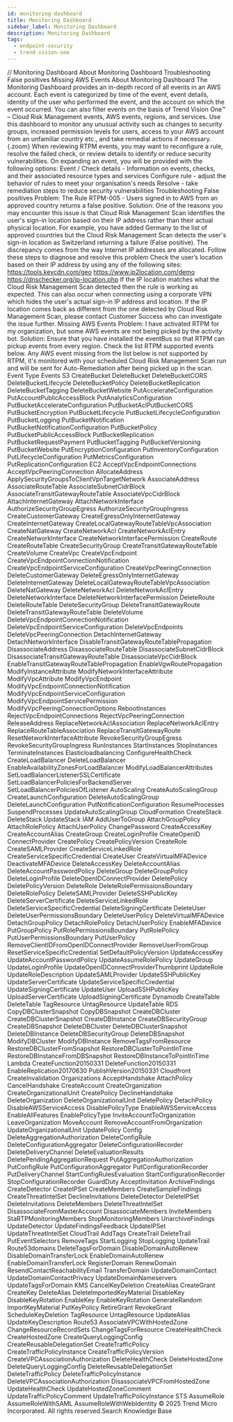 ```yaml
---
id: monitoring-dashboard
title: Monitoring Dashboard
sidebar_label: Monitoring Dashboard
description: Monitoring Dashboard
tags:
  - endpoint-security
  - trend-vision-one
---
```


/*<![CDATA[*/ $('#title').html($('meta[name=map-description]').attr('content')); /*]]>*/ Monitoring Dashboard About Monitoring Dashboard Troubleshooting False positives Missing AWS Events About Monitoring Dashboard The Monitoring Dashboard provides an in-depth record of all events in an AWS account. Each event is categorized by time of the event, event details, identity of the user who performed the event, and the account on which the event occurred. You can also filter events on the basis of Trend Vision One™ – Cloud Risk Management events, AWS events, regions, and services. Use this dashboard to monitor any unusual activity such as changes to security groups, increased permission levels for users, access to your AWS account from an unfamiliar country etc., and take remedial actions if necessary. {.zoom} When reviewing RTPM events, you may want to reconfigure a rule, resolve the failed check, or review details to identify or reduce security vulnerabilities. On expanding an event, you will be provided with the following options: Event / Check details - Information on events, checks, and their associated resource types and services Configure rule - adjust the behavior of rules to meet your organisation's needs Resolve - take remediation steps to reduce security vulnerabilities Troubleshooting False positives Problem: The Rule RTPM-005 - Users signed in to AWS from an approved country returns a false positive. Solution: One of the reasons you may encounter this issue is that Cloud Risk Management Scan identifies the user's sign-in location based on their IP address rather than their actual physical location. For example, you have added Germany to the list of approved countries but the Cloud Risk Management Scan detects the user's sign-in location as Switzerland returning a failure (False positive). The discrepancy comes from the way Internet IP addresses are allocated. Follow these steps to diagnose and resolve this problem Check the user’s location based on their IP address by using any of the following sites: https://tools.keycdn.com/geo https://www.ip2location.com/demo https://dnschecker.org/ip-location.php If the IP location matches what the Cloud Risk Management Scan detected then the rule is working as expected. This can also occur when connecting using a corporate VPN which hides the user's actual sign-in IP address and location. If the IP location comes back as different from the one detected by Cloud Risk Management Scan, please contact Customer Success who can investigate the issue further. Missing AWS Events Problem: I have activated RTPM for my organization, but some AWS events are not being picked by the activity bot. Solution: Ensure that you have installed the eventBus so that RTPM can pickup events from every region. Check the list RTPM supported events below. Any AWS event missing from the list below is not supported by RTPM, it's monitored with your scheduled Cloud Risk Management Scan run and will be sent for Auto-Remediation after being picked up in the scan. Event Type Events S3 CreateBucket DeleteBucket DeleteBucketCORS DeleteBucketLifecycle DeleteBucketPolicy DeleteBucketReplication DeleteBucketTagging DeleteBucketWebsite PutAccelerateConfiguration PutAccountPublicAccessBlock PutAnalyticsConfiguration PutBucketAccelerateConfiguration PutBucketAclPutBucketCORS PutBucketEncryption PutBucketLifecycle PutBucketLifecycleConfiguration PutBucketLogging PutBucketNotification PutBucketNotificationConfiguration PutBucketPolicy PutBucketPublicAccessBlock PutBucketReplication PutBucketRequestPayment PutBucketTagging PutBucketVersioning PutBucketWebsite PutEncryptionConfiguration PutInventoryConfiguration PutLifecycleConfiguration PutMetricsConfiguration PutReplicationConfiguration EC2 AcceptVpcEndpointConnections AcceptVpcPeeringConnection AllocateAddress ApplySecurityGroupsToClientVpnTargetNetwork AssociateAddress AssociateRouteTable AssociateSubnetCidrBlock AssociateTransitGatewayRouteTable AssociateVpcCidrBlock AttachInternetGateway AttachNetworkInterface AuthorizeSecurityGroupEgress AuthorizeSecurityGroupIngress CreateCustomerGateway CreateEgressOnlyInternetGateway CreateInternetGateway CreateLocalGatewayRouteTableVpcAssociation CreateNatGateway CreateNetworkAcl CreateNetworkAclEntry CreateNetworkInterface CreateNetworkInterfacePermission CreateRoute CreateRouteTable CreateSecurityGroup CreateTransitGatewayRouteTable CreateVolume CreateVpc CreateVpcEndpoint CreateVpcEndpointConnectionNotification CreateVpcEndpointServiceConfiguration CreateVpcPeeringConnection DeleteCustomerGateway DeleteEgressOnlyInternetGateway DeleteInternetGateway DeleteLocalGatewayRouteTableVpcAssociation DeleteNatGateway DeleteNetworkAcl DeleteNetworkAclEntry DeleteNetworkInterface DeleteNetworkInterfacePermission DeleteRoute DeleteRouteTable DeleteSecurityGroup DeleteTransitGatewayRoute DeleteTransitGatewayRouteTable DeleteVolume DeleteVpcEndpointConnectionNotification DeleteVpcEndpointServiceConfiguration DeleteVpcEndpoints DeleteVpcPeeringConnection DetachInternetGateway DetachNetworkInterface DisableTransitGatewayRouteTablePropagation DisassociateAddress DisassociateRouteTable DisassociateSubnetCidrBlock DisassociateTransitGatewayRouteTable DisassociateVpcCidrBlock EnableTransitGatewayRouteTablePropagation EnableVgwRoutePropagation ModifyInstanceAttribute ModifyNetworkInterfaceAttribute ModifyVpcAttribute ModifyVpcEndpoint ModifyVpcEndpointConnectionNotification ModifyVpcEndpointServiceConfiguration ModifyVpcEndpointServicePermission ModifyVpcPeeringConnectionOptions RebootInstances RejectVpcEndpointConnections RejectVpcPeeringConnection ReleaseAddress ReplaceNetworkAclAssociation ReplaceNetworkAclEntry ReplaceRouteTableAssociation ReplaceTransitGatewayRoute ResetNetworkInterfaceAttribute RevokeSecurityGroupEgress RevokeSecurityGroupIngress RunInstances StartInstances StopInstances TerminateInstances Elasticloadbalancing ConfigureHealthCheck CreateLoadBalancer DeleteLoadBalancer EnableAvailabilityZonesForLoadBalancer ModifyLoadBalancerAttributes SetLoadBalancerListenerSSLCertificate SetLoadBalancerPoliciesForBackendServer SetLoadBalancerPoliciesOfListener AutoScaling CreateAutoScalingGroup CreateLaunchConfiguration DeleteAutoScalingGroup DeleteLaunchConfiguration PutNotificationConfiguration ResumeProcesses SuspendProcesses UpdateAutoScalingGroup CloudFormation CreateStack DeleteStack UpdateStack IAM AddUserToGroup AttachGroupPolicy AttachRolePolicy AttachUserPolicy ChangePassword CreateAccessKey CreateAccountAlias CreateGroup CreateLoginProfile CreateOpenID ConnectProvider CreatePolicy CreatePolicyVersion CreateRole CreateSAMLProvider CreateServiceLinkedRole CreateServiceSpecificCredential CreateUser CreateVirtualMFADevice DeactivateMFADevice DeleteAccessKey DeleteAccountAlias DeleteAccountPasswordPolicy DeleteGroup DeleteGroupPolicy DeleteLoginProfile DeleteOpenIDConnectProvider DeletePolicy DeletePolicyVersion DeleteRole DeleteRolePermissionsBoundary DeleteRolePolicy DeleteSAMLProvider DeleteSSHPublicKey DeleteServerCertificate DeleteServiceLinkedRole DeleteServiceSpecificCredential DeleteSigningCertificate DeleteUser DeleteUserPermissionsBoundary DeleteUserPolicy DeleteVirtualMFADevice DetachGroupPolicy DetachRolePolicy DetachUserPolicy EnableMFADevice PutGroupPolicy PutRolePermissionsBoundary PutRolePolicy PutUserPermissionsBoundary PutUserPolicy RemoveClientIDFromOpenIDConnectProvider RemoveUserFromGroup ResetServiceSpecificCredential SetDefaultPolicyVersion UpdateAccessKey UpdateAccountPasswordPolicy UpdateAssumeRolePolicy UpdateGroup UpdateLoginProfile UpdateOpenIDConnectProviderThumbprint UpdateRole UpdateRoleDescription UpdateSAMLProvider UpdateSSHPublicKey UpdateServerCertificate UpdateServiceSpecificCredential UpdateSigningCertificate UpdateUser UploadSSHPublicKey UploadServerCertificate UploadSigningCertificate Dynamodb CreateTable DeleteTable TagResource UntagResource UpdateTable RDS CopyDBClusterSnapshot CopyDBSnapshot CreateDBCluster CreateDBClusterSnapshot CreateDBInstance CreateDBSecurityGroup CreateDBSnapshot DeleteDBCluster DeleteDBClusterSnapshot DeleteDBInstance DeleteDBSecurityGroup DeleteDBSnapshot ModifyDBCluster ModifyDBInstance RemoveTagsFromResource RestoreDBClusterFromSnapshot RestoreDBClusterToPointInTime RestoreDBInstanceFromDBSnapshot RestoreDBInstanceToPointInTime Lambda CreateFunction20150331 DeleteFunction20150331 EnableReplication20170630 PublishVersion20150331 Cloudfront CreateInvalidation Organizations AcceptHandshake AttachPolicy CancelHandshake CreateAccount CreateOrganization CreateOrganizationalUnit CreatePolicy DeclineHandshake DeleteOrganization DeleteOrganizationalUnit DeletePolicy DetachPolicy DisableAWSServiceAccess DisablePolicyType EnableAWSServiceAccess EnableAllFeatures EnablePolicyType InviteAccountToOrganization LeaveOrganization MoveAccount RemoveAccountFromOrganization UpdateOrganizationalUnit UpdatePolicy Config DeleteAggregationAuthorization DeleteConfigRule DeleteConfigurationAggregator DeleteConfigurationRecorder DeleteDeliveryChannel DeleteEvaluationResults DeletePendingAggregationRequest PutAggregationAuthorization PutConfigRule PutConfigurationAggregator PutConfigurationRecorder PutDeliveryChannel StartConfigRulesEvaluation StartConfigurationRecorder StopConfigurationRecorder GuardDuty AcceptInvitation ArchiveFindings CreateDetector CreateIPSet CreateMembers CreateSampleFindings CreateThreatIntelSet DeclineInvitations DeleteDetector DeleteIPSet DeleteInvitations DeleteMembers DeleteThreatIntelSet DisassociateFromMasterAccount DisassociateMembers InviteMembers StaRTPMonitoringMembers StopMonitoringMembers UnarchiveFindings UpdateDetector UpdateFindingsFeedback UpdateIPSet UpdateThreatIntelSet CloudTrail AddTags CreateTrail DeleteTrail PutEventSelectors RemoveTags StartLogging StopLogging UpdateTrail Route53domains DeleteTagsForDomain DisableDomainAutoRenew DisableDomainTransferLock EnableDomainAutoRenew EnableDomainTransferLock RegisterDomain RenewDomain ResendContactReachabilityEmail TransferDomain UpdateDomainContact UpdateDomainContactPrivacy UpdateDomainNameservers UpdateTagsForDomain KMS CancelKeyDeletion CreateAlias CreateGrant CreateKey DeleteAlias DeleteImportedKeyMaterial DisableKey DisableKeyRotation EnableKey EnableKeyRotation GenerateRandom ImportKeyMaterial PutKeyPolicy RetireGrant RevokeGrant ScheduleKeyDeletion TagResource UntagResource UpdateAlias UpdateKeyDescription Route53 AssociateVPCWithHostedZone ChangeResourceRecordSets ChangeTagsForResource CreateHealthCheck CreateHostedZone CreateQueryLoggingConfig CreateReusableDelegationSet CreateTrafficPolicy CreateTrafficPolicyInstance CreateTrafficPolicyVersion CreateVPCAssociationAuthorization DeleteHealthCheck DeleteHostedZone DeleteQueryLoggingConfig DeleteReusableDelegationSet DeleteTrafficPolicy DeleteTrafficPolicyInstance DeleteVPCAssociationAuthorization DisassociateVPCFromHostedZone UpdateHealthCheck UpdateHostedZoneComment UpdateTrafficPolicyComment UpdateTrafficPolicyInstance STS AssumeRole AssumeRoleWithSAML AssumeRoleWithWebIdentity © 2025 Trend Micro Incorporated. All rights reserved.Search Knowledge Base